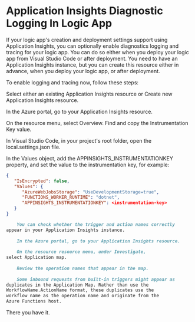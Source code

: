 # Application Insights Diagnostic Logging In Logic App

If your logic app's creation and deployment settings support using Application Insights, you can optionally enable diagnostics logging and tracing for your logic app. You can do so either when you deploy your logic app from Visual Studio Code or after deployment. You need to have an Application Insights instance, but you can create this resource either in advance, when you deploy your logic app, or after deployment.

To enable logging and tracing now, follow these steps:

Select either an existing Application Insights resource or Create new Application Insights resource.

In the Azure portal, go to your Application Insights resource.

On the resource menu, select Overview. Find and copy the Instrumentation Key value.

In Visual Studio Code, in your project's root folder, open the local.settings.json file.

In the Values object, add the APPINSIGHTS_INSTRUMENTATIONKEY property, and set the value to the instrumentation key, for example:

```json
{
   "IsEncrypted": false,
   "Values": {
      "AzureWebJobsStorage": "UseDevelopmentStorage=true",
      "FUNCTIONS_WORKER_RUNTIME": "dotnet",
      "APPINSIGHTS_INSTRUMENTATIONKEY": <instrumentation-key>
   }
}
```

```markdown
    You can check whether the trigger and action names correctly 
appear in your Application Insights instance.
    
    In the Azure portal, go to your Application Insights resource.
    
    On the resource resource menu, under Investigate, 
select Application map.
    
    Review the operation names that appear in the map.
    
    Some inbound requests from built-in triggers might appear as 
duplicates in the Application Map. Rather than use the 
WorkflowName.ActionName format, these duplicates use the 
workflow name as the operation name and originate from the 
Azure Functions host.
```

There you have it.
